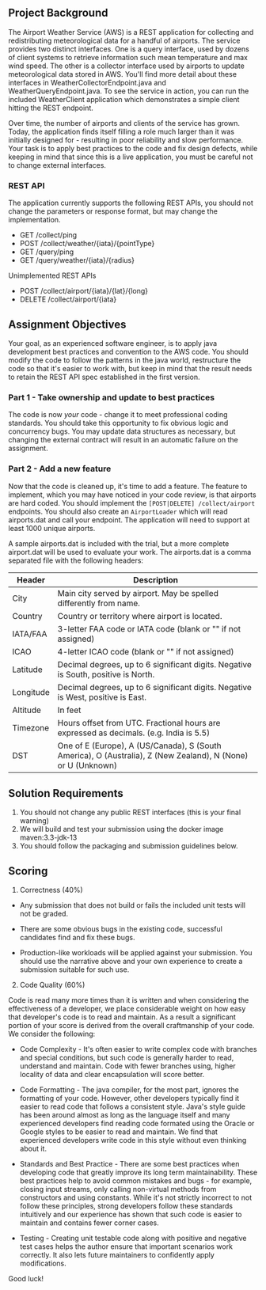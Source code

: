 ## Project Background

The Airport Weather Service (AWS) is a REST application for collecting and redistributing meteorological data for a
handful of airports. The service provides two distinct interfaces. One is a query interface, used by dozens of client
systems to retrieve information such mean temperature and max wind speed. The other is a collector interface used by
airports to update meteorological data stored in AWS. You'll find more detail about these interfaces in
WeatherCollectorEndpoint.java and WeatherQueryEndpoint.java. To see the service in action, you can run the
included WeatherClient application which demonstrates a simple client hitting the REST endpoint.

Over time, the number of airports and clients of the service has grown. Today, the application finds itself filling a
role much larger than it was initially designed for - resulting in poor reliability and slow performance. Your task is
to apply best practices to the code and fix design defects, while keeping in mind that since this is a live application,
you must be careful not to change external interfaces.

### REST API

The application currently supports the following REST APIs, you should not change the parameters or response format, but may change the implementation.
* GET /collect/ping
* POST /collect/weather/{iata}/{pointType}
* GET /query/ping
* GET /query/weather/{iata}/{radius}

Unimplemented REST APIs
* POST /collect/airport/{iata}/{lat}/{long}
* DELETE /collect/airport/{iata}

## Assignment Objectives
Your goal, as an experienced software engineer, is to apply java development best practices and convention to the AWS
code. You should modify the code to follow the patterns in the java world, restructure the code so that it's easier to
 work with, but keep in mind that the result needs to retain the REST API spec established in the first version.

### Part 1 - Take ownership and update to best practices
The code is now *your* code - change it to meet professional coding standards. You should take this opportunity to fix
obvious logic and concurrency bugs. You may update data structures as necessary, but changing the external contract will
 result in an automatic failure on the assignment.

### Part 2 - Add a new feature
Now that the code is cleaned up, it's time to add a feature. The feature to implement, which you may have noticed in
your code review, is that airports are hard coded. You should implement the ```[POST|DELETE] /collect/airport```
endpoints. You should also create an ```AirportLoader``` which will read airports.dat and call your endpoint.
The application will need to support at least 1000 unique airports.

A sample airports.dat is included with the trial, but a more complete airport.dat will be used to evaluate your work.
The airports.dat is a comma separated file with the following headers:

Header   	| Description
------------|------------
City		| Main city served by airport. May be spelled differently from name.
Country		| Country or territory where airport is located.
IATA/FAA 	| 3-letter FAA code or IATA code (blank or "" if not assigned)
ICAO		| 4-letter ICAO code (blank or "" if not assigned)
Latitude 	| Decimal degrees, up to 6 significant digits. Negative is South, positive is North.
Longitude	| Decimal degrees, up to 6 significant digits. Negative is West, positive is East.
Altitude	| In feet
Timezone	| Hours offset from UTC. Fractional hours are expressed as decimals. (e.g. India is 5.5)
DST			| One of E (Europe), A (US/Canada), S (South America), O (Australia), Z (New Zealand), N (None) or U (Unknown) 

## Solution Requirements
1.  You should not change any public REST interfaces (this is your final warning)
2.  We will build and test your submission using the docker image maven:3.3-jdk-13
3.  You should follow the packaging and submission guidelines below.

## Scoring
1. Correctness (40%) 
  * Any submission that does not build or fails the included unit tests will not be graded.

  * There are some obvious bugs in the existing code, successful candidates find and fix these bugs.

  * Production-like workloads will be applied against your submission. You should use the narrative above and
    your own experience to create a submission suitable for such use.

2. Code Quality (60%)

  Code is read many more times than it is written and when considering the effectiveness of a developer,
  we place considerable weight on how easy that developer's code is to read and maintain. As a result a
  significant portion of your score is derived from the overall craftmanship of your code. We consider the
  following:

  * Code Complexity - It's often easier to write complex code with branches and special conditions, but such code
    is generally harder to read, understand and maintain. Code with fewer branches using, higher locality of data
    and clear encapsulation will score better.

  * Code Formatting - The java compiler, for the most part, ignores the formatting of your code. However, other
    developers typically find it easier to read code that follows a consistent style. Java's
    style guide has been around almost as long as the language itself and many experienced developers find reading
    code formated using the Oracle or Google styles to be easier to read and maintain. We find that experienced
    developers write code in this style without even thinking about it.

  * Standards and Best Practice - There are some best practices when developing code that greatly improve its long
    term maintainability. These best practices help to avoid common mistakes and bugs - for example, closing
    input streams, only calling non-virtual methods from constructors and using constants. While it's not strictly
    incorrect to not follow these principles, strong developers follow these standards intuitively and our
    experience has shown that such code is easier to maintain and contains fewer corner cases.

  * Testing - Creating unit testable code along with positive and negative test cases helps the author ensure
    that important scenarios work correctly. It also lets future maintainers to confidently apply modifications.


Good luck!